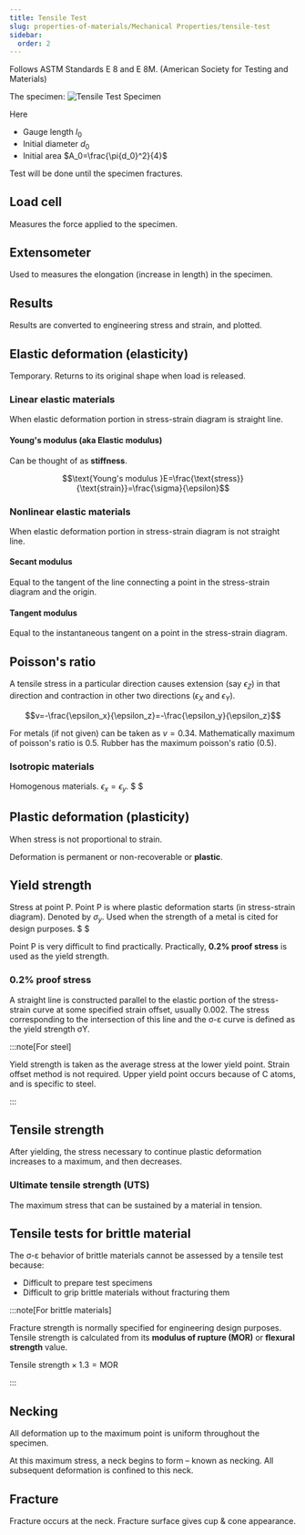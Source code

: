 ```yaml
---
title: Tensile Test
slug: properties-of-materials/Mechanical Properties/tensile-test
sidebar:
  order: 2
---
```


Follows ASTM Standards E 8 and E 8M. (American Society for Testing and
Materials)

The specimen: ![Tensile Test Specimen](/props/tensile-test-specimen.png)

Here

- Gauge length $l_0$
- Initial diameter $d_0$
- Initial area $A_0=\frac{\pi{d_0}^2}{4}$

Test will be done until the specimen fractures.

## Load cell

Measures the force applied to the specimen.

## Extensometer

Used to measures the elongation (increase in length) in the specimen.

## Results

Results are converted to engineering stress and strain, and plotted.

## Elastic deformation (elasticity)

Temporary. Returns to its original shape when load is released.

### Linear elastic materials

When elastic deformation portion in stress-strain diagram is straight line.

#### Young's modulus (aka Elastic modulus)

Can be thought of as **stiffness**.

```math
\text{Young's modulus }E=\frac{\text{stress}}{\text{strain}}=\frac{\sigma}{\epsilon}
```

### Nonlinear elastic materials

When elastic deformation portion in stress-strain diagram is not straight line.

#### Secant modulus

Equal to the tangent of the line connecting a point in the stress-strain diagram
and the origin.

#### Tangent modulus

Equal to the instantaneous tangent on a point in the stress-strain diagram.

## Poisson's ratio

A tensile stress in a particular direction causes extension (say $\epsilon_Z$)
in that direction and contraction in other two directions ($\epsilon_X$ and
$\epsilon_Y$).

```math
v=-\frac{\epsilon_x}{\epsilon_z}=-\frac{\epsilon_y}{\epsilon_z}
```

For metals (if not given) can be taken as $v=0.34$. Mathematically maximum of
poisson's ratio is $0.5$. Rubber has the maximum poisson's ratio (0.5).

### Isotropic materials

Homogenous materials. $\epsilon_x=\epsilon_y$. $ $

## Plastic deformation (plasticity)

When stress is not proportional to strain.

Deformation is permanent or non-recoverable or **plastic**.

## Yield strength

Stress at point P. Point P is where plastic deformation starts (in stress-strain
diagram). Denoted by $\sigma_y$. Used when the strength of a metal is cited for
design purposes. $ $

Point P is very difficult to find practically. Practically, **0.2% proof
stress** is used as the yield strength.

### 0.2% proof stress

A straight line is constructed parallel to the elastic portion of the
stress-strain curve at some specified strain offset, usually 0.002. The stress
corresponding to the intersection of this line and the σ-ε curve is defined as
the yield strength σY.

:::note[For steel]

Yield strength is taken as the average stress at the lower yield point. Strain
offset method is not required. Upper yield point occurs because of C atoms, and
is specific to steel.

:::

## Tensile strength

After yielding, the stress necessary to continue plastic deformation increases
to a maximum, and then decreases.

### Ultimate tensile strength (UTS)

The maximum stress that can be sustained by a material in tension.

## Tensile tests for brittle material

The σ-ε behavior of brittle materials cannot be assessed by a tensile test
because:

- Difficult to prepare test specimens
- Difficult to grip brittle materials without fracturing them

:::note[For brittle materials]

Fracture strength is normally specified for engineering design purposes. Tensile
strength is calculated from its **modulus of rupture (MOR)** or **flexural
strength** value.

$\text{Tensile strength} \times 1.3 = \text{MOR}$

:::

## Necking

All deformation up to the maximum point is uniform throughout the specimen.

At this maximum stress, a neck begins to form – known as necking. All subsequent
deformation is confined to this neck.

## Fracture

Fracture occurs at the neck. Fracture surface gives cup & cone appearance.
